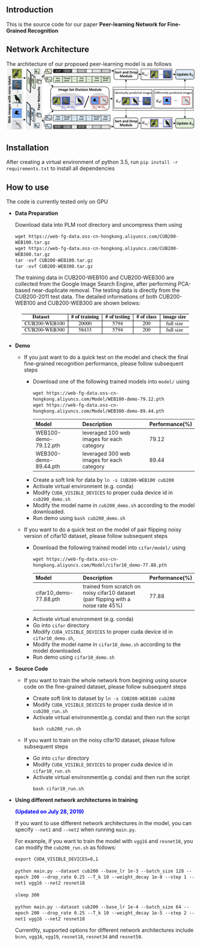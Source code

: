 Introduction
------------
This is the source code for our paper **Peer-learning Network for Fine-Grained Recognition**

Network Architecture
--------------------
The architecture of our proposed peer-learning model is as follows
![network](asserts/network_architecture.png)

Installation
------------
After creating a virtual environment of python 3.5, run `pip install -r requirements.txt` to install all dependencies

How to use
------------
The code is currently tested only on GPU
* **Data Preparation**

    Download data into PLM root directory and uncompress them using
    ```
    wget https://web-fg-data.oss-cn-hongkong.aliyuncs.com/CUB200-WEB100.tar.gz
    wget https://web-fg-data.oss-cn-hongkong.aliyuncs.com/CUB200-WEB300.tar.gz
    tar -xvf CUB200-WEB100.tar.gz
    tar -xvf CUB200-WEB300.tar.gz
    ```
    The training data in CUB200-WEB100 and CUB200-WEB300 are collected from the Google Image Search Engine, after performing PCA-based near-duplicate removal. The testing data is directly from the CUB200-2011 test data. The detailed informations of both CUB200-WEB100 and CUB200-WEB300 are shown belows:
    <!-- ![datasets](datasets.png) -->
    <p align="center">
      <img src="asserts/datasets.png">
    </p>

* **Demo**

    - If you just want to do a quick test on the model and check the final fine-grained recognition performance, please follow subsequent steps

      - Download one of the following trained models into `model/` using
          ```
          wget https://web-fg-data.oss-cn-hongkong.aliyuncs.com/Model/WEB100-demo-79.12.pth
          wget https://web-fg-data.oss-cn-hongkong.aliyuncs.com/Model/WEB300-demo-89.44.pth
          ```
          | Model                 | Description                                | Performance(%) |
          | --------------------- | ------------------------------------------ | -------------- |
          | WEB100-demo-79.12.pth | leveraged 100 web images for each category | 79.12          |
          | WEB300-demo-89.44.pth | leveraged 300 web images for each category | 89.44          |
      - Create a soft link for data by `ln -s CUB200-WEB100 cub200`
      - Activate virtual environment (e.g. conda)
      - Modify `CUDA_VISIBLE_DEVICES` to proper cuda device id in `cub200_demo.sh` 
      - Modify the model name in `cub200_demo.sh` according to the model downloaded.
      - Run demo using `bash cub200_demo.sh`

    - If you want to do a quick test on the model of pair flipping noisy version of cifar10 dataset, please follow subsequent steps
      - Download the following trained model into `cifar/model/` using
          ```
          wget https://web-fg-data.oss-cn-hongkong.aliyuncs.com/Model/cifar10_demo-77.88.pth
          ```
          | Model                   | Description                                                                          | Performance(%) |
          | ----------------------- | ------------------------------------------------------------------------------------ | -------------- |
          | cifar10_demo-77.88.pth  | trained from scratch on noisy cifar10 dataset (pair flipping with a noise rate 45%)  | 77.88          |
      - Activate virtual environment (e.g. conda)
      - Go into `cifar` directory
      - Modify `CUDA_VISIBLE_DEVICES` to proper cuda device id in `cifar10_demo.sh`, 
      - Modify the model name in `cifar10_demo.sh` according to the model downloaded.
      - Run demo using `cifar10_demo.sh`

* **Source Code**

    - If you want to train the whole network from begining using source code on the fine-grained dataset, please follow subsequent steps
    
      - Create soft link to dataset by `ln -s CUB200-WEB100 cub200`
      - Modify `CUDA_VISIBLE_DEVICES` to proper cuda device id in `cub200_run.sh`
      - Activate virtual environment(e.g. conda) and then run the script
          ```
          bash cub200_run.sh
          ```

    - If you want to train on the noisy cifar10 dataset, please follow subsequent steps
    
      - Go into `cifar` directory
      - Modify `CUDA_VISIBLE_DEVICES` to proper cuda device id in `cifar10_run.sh`
      - Activate virtual environment(e.g. conda) and then run the script
          ```
          bash cifar10_run.sh
          ```

* **Using different network architectures in training**

    <span style="color:blue"><b>(Updated on July 28, 2019)</b></span>

    If you want to use different network architectures in the model, you can specify `--net1` and `--net2` when running `main.py`. 
    
    For example, if you want to train the model with `vgg16` and `resnet18`, you can modify the `cub200_run.sh` as follows:
    ```
    export CUDA_VISIBLE_DEVICES=0,1

    python main.py --dataset cub200 --base_lr 1e-3 --batch_size 128 --epoch 200 --drop_rate 0.25 --T_k 10 --weight_decay 1e-8 --step 1 --net1 vgg16 --net2 resnet18

    sleep 300

    python main.py --dataset cub200 --base_lr 1e-4 --batch_size 64 --epoch 200 --drop_rate 0.25 --T_k 10 --weight_decay 1e-5 --step 2 --net1 vgg16 --net2 resnet18
    ```

    Currentlty, supported options for different network architectures include `bcnn`, `vgg16`, `vgg19`, `resnet18`, `resnet34` and `resnet50`.